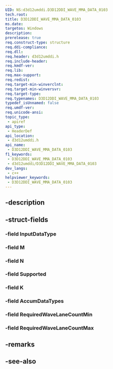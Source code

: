 ```yaml
---
UID: NS:d3d12umddi.D3D12DDI_WAVE_MMA_DATA_0103
tech.root: 
title: D3D12DDI_WAVE_MMA_DATA_0103
ms.date: 
targetos: Windows
description: 
prerelease: true
req.construct-type: structure
req.ddi-compliance: 
req.dll: 
req.header: d3d12umddi.h
req.include-header: 
req.kmdf-ver: 
req.lib: 
req.max-support: 
req.redist: 
req.target-min-winverclnt: 
req.target-min-winversvr: 
req.target-type: 
req.typenames: D3D12DDI_WAVE_MMA_DATA_0103
typedef_isUnnamed: false
req.umdf-ver: 
req.unicode-ansi: 
topic_type:
 - apiref
api_type:
 - HeaderDef
api_location:
 - d3d12umddi.h
api_name:
 - D3D12DDI_WAVE_MMA_DATA_0103
f1_keywords:
 - D3D12DDI_WAVE_MMA_DATA_0103
 - d3d12umddi/D3D12DDI_WAVE_MMA_DATA_0103
dev_langs:
 - c++
helpviewer_keywords:
 - D3D12DDI_WAVE_MMA_DATA_0103
---
```


## -description

## -struct-fields

### -field InputDataType

### -field M

### -field N

### -field Supported

### -field K

### -field AccumDataTypes

### -field RequiredWaveLaneCountMin

### -field RequiredWaveLaneCountMax

## -remarks

## -see-also

